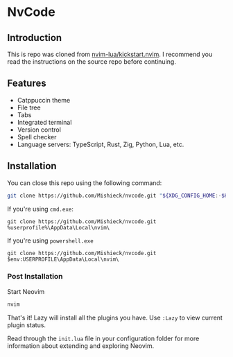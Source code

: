 # NvCode

## Introduction

This is repo was cloned from [nvim-lua/kickstart.nvim](https://github.com/dam9000/kickstart-modular). I recommend you read the instructions on the source repo before
continuing.

## Features

- Catppuccin theme
- File tree
- Tabs
- Integrated terminal
- Version control
- Spell checker
- Language servers: TypeScript, Rust, Zig, Python, Lua, etc.

## Installation

You can close this repo using the following command:

```sh
git clone https://github.com/Mishieck/nvcode.git "${XDG_CONFIG_HOME:-$HOME/.config}"/nvim
```

If you're using `cmd.exe`:

```
git clone https://github.com/Mishieck/nvcode.git %userprofile%\AppData\Local\nvim\
```

If you're using `powershell.exe`

```
git clone https://github.com/Mishieck/nvcode.git $env:USERPROFILE\AppData\Local\nvim\
```

### Post Installation

Start Neovim

```sh
nvim
```

That's it! Lazy will install all the plugins you have. Use `:Lazy` to view
current plugin status.

Read through the `init.lua` file in your configuration folder for more
information about extending and exploring Neovim.

